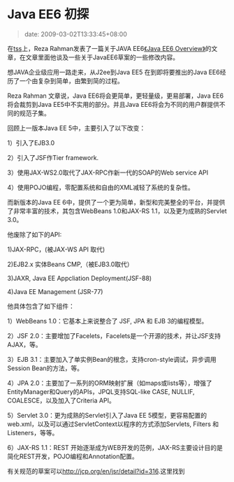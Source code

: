 # Java EE6 初探
>date: 2009-03-02T13:33:45+08:00




在[tss](http://www.theserverside.com/ "TSS")上，Reza Rahman发表了一篇关于JAVA EE6[《Java EE6 Overview》](http://www.theserverside.com/tt/articles/article.tss?l=JavaEE6Overview "《Java EE6 Overview》")的文章，在文章里面他谈及一些关于JavaEE6草案的一些修改内容。

想JAVA企业级应用一路走来，从J2ee到Java EE5 在到即将要推出的Java EE6经历了一个由复杂到简单，由繁到简的过程。


Reza Rahman 文章说，Java EE6将会更简单，更轻量级，更易部署，Java EE6将会裁剪到Java EE5中不实用的部分。并且Java EE6将会为不同的用户群提供不同的规范子集。


回顾上一版本Java EE 5中，主要引入了以下改变：  

1）引入了EJB3.0  

2）引入了JSF作Tier framework.  

3）使用JAX-WS2.0取代了JAX-RPC作新一代的SOAP的Web service API  

4）使用POJO编程，零配置系统和自由的XML减轻了系统的复杂性。



而新版本的Java EE 6中，提供了一个更为简单，新型和完美整全的平台，并提供了非常丰富的技术，其包含WebBeans 1.0和JAX-RS 1.1，以及更为成熟的Servlet 3.0。


他废除了如下的API:  

1)JAX-RPC，(被JAX-WS API 取代)  

2)EJB2.x 实体Beans CMP,（被EJB3.0取代）  

3)JAXR, Java EE Appcliation Deployment(JSF-88)  

4)Java EE Management (JSR-77)


他具体包含了如下组件：  

1）WebBeans 1.0：它基本上来说整合了 JSF, JPA 和 EJB 3的编程模型。  

2）JSF 2.0：主要增加了Facelets，Facelets是一个开源的技术，并让JSF支持AJAX，等。  

3）EJB 3.1：主要加入了单实例Bean的根念，支持cron-style调试，异步调用Session Bean的方法，等。  

4）JPA 2.0：主要加了一系列的ORM映射扩展（如maps或lists等），增强了EntityManager和Query的APIs，JPQL支持SQL-like CASE, NULLIF, COALESCE，以及加入了Criteria API。  

5）Servlet 3.0：更为成熟的Servlet引入了Java EE 5模型，更容易配置的web.xml，以及可以通过ServletContext以程序的方式添加Servlets, Filters 和Listeners，等等。  

6）JAX-RS 1.1：REST 开始逐渐成为WEB开发的范例，JAX-RS主要设计目的是简化REST开发，POJO编程和Annotation配置。


有关规范的草案可以<http://jcp.org/en/jsr/detail?id=316>.这里找到


